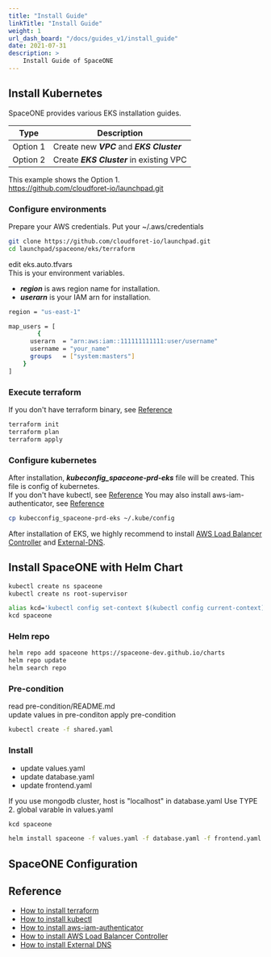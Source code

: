 ```yaml
---
title: "Install Guide"
linkTitle: "Install Guide"
weight: 1
url_dash_board: "/docs/guides_v1/install_guide"
date: 2021-07-31
description: >
    Install Guide of SpaceONE
---
```


## Install Kubernetes
SpaceONE provides various EKS installation guides.

| Type | Description |
|---   | ---   |
| Option 1 | Create new ***VPC*** and ***EKS Cluster*** |
| Option 2 | Create ***EKS Cluster*** in existing VPC |

This example shows the Option 1.<br>
https://github.com/cloudforet-io/launchpad.git

### Configure environments
Prepare your AWS credentials. Put your ~/.aws/credentials

~~~bash
git clone https://github.com/cloudforet-io/launchpad.git
cd launchpad/spaceone/eks/terraform
~~~

edit eks.auto.tfvars<br>
This is your environment variables.

* ***region*** is aws region name for installation.
* ***userarn*** is your IAM arn for installation.

~~~bash
region = "us-east-1"

map_users = [
		{
      userarn  = "arn:aws:iam::111111111111:user/username"
      username = "your_name"
      groups   = ["system:masters"]
    }
]
~~~

### Execute terraform
If you don't have terraform binary, see [Reference](#reference)
~~~bash
terraform init
terraform plan
terraform apply
~~~

### Configure kubernetes
After installation, ***kubeconfig_spaceone-prd-eks*** file will be created. This file is config of kubernetes. <br>
If you don't have kubectl, see [Reference](#reference)
You may also install aws-iam-authenticator, see [Reference](#reference)

~~~bash
cp kubecconfig_spaceone-prd-eks ~/.kube/config
~~~

After installation of EKS, we highly recommend to install [AWS Load Balancer Controller](#reference) and [External-DNS](#reference).

## Install SpaceONE with Helm Chart

~~~bash
kubectl create ns spaceone
kubectl create ns root-supervisor

alias kcd='kubectl config set-context $(kubectl config current-context) --namespace'
kcd spaceone
~~~

### Helm repo

~~~bash
helm repo add spaceone https://spaceone-dev.github.io/charts
helm repo update
helm search repo
~~~

### Pre-condition

read pre-condition/README.md <br>
update values in pre-conditon
apply pre-condition

~~~bash
kubectl create -f shared.yaml
~~~

### Install

* update values.yaml
* update database.yaml
* update frontend.yaml

If you use mongodb cluster,
host is "localhost" in database.yaml
Use TYPE 2. global varable in values.yaml

~~~bash
kcd spaceone

helm install spaceone -f values.yaml -f database.yaml -f frontend.yaml spaceone/spaceone
~~~

## SpaceONE Configuration

## Reference
* [How to install terraform](https://learn.hashicorp.com/tutorials/terraform/install-cli)
* [How to install kubectl](https://kubernetes.io/docs/tasks/tools/)
* [How to install aws-iam-authenticator](https://docs.aws.amazon.com/eks/latest/userguide/install-aws-iam-authenticator.html)
* [How to install AWS Load Balancer Controller](https://docs.aws.amazon.com/eks/latest/userguide/aws-load-balancer-controller.html)
* [How to install External DNS](https://github.com/cloudforet-io/launchpad/tree/master/spaceone/external-dns)

